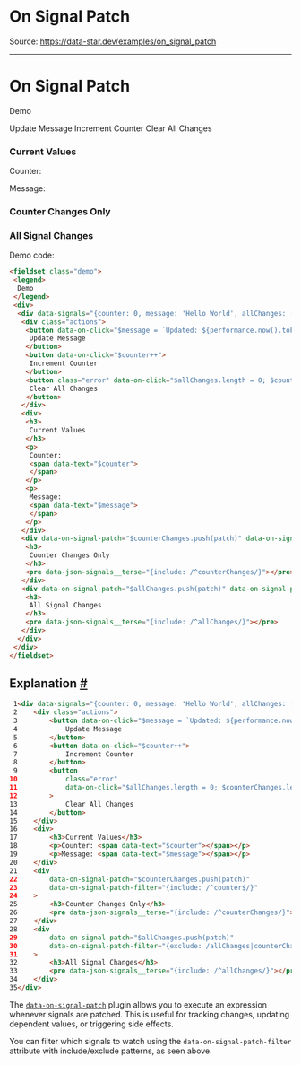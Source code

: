 # On Signal Patch

Source: https://data-star.dev/examples/on_signal_patch

---

# On Signal Patch

Demo

Update Message Increment Counter Clear All Changes

### Current Values

Counter:

Message:

### Counter Changes Only

### All Signal Changes

Demo code:

```html
<fieldset class="demo">
 <legend>
  Demo
 </legend>
 <div>
  <div data-signals="{counter: 0, message: 'Hello World', allChanges: [], counterChanges: []}">
   <div class="actions">
    <button data-on-click="$message = `Updated: ${performance.now().toFixed(2)}`">
     Update Message
    </button>
    <button data-on-click="$counter++">
     Increment Counter
    </button>
    <button class="error" data-on-click="$allChanges.length = 0; $counterChanges.length = 0">
     Clear All Changes
    </button>
   </div>
   <div>
    <h3>
     Current Values
    </h3>
    <p>
     Counter:
     <span data-text="$counter">
     </span>
    </p>
    <p>
     Message:
     <span data-text="$message">
     </span>
    </p>
   </div>
   <div data-on-signal-patch="$counterChanges.push(patch)" data-on-signal-patch-filter="{include: /^counter$/}">
    <h3>
     Counter Changes Only
    </h3>
    <pre data-json-signals__terse="{include: /^counterChanges/}"></pre>
   </div>
   <div data-on-signal-patch="$allChanges.push(patch)" data-on-signal-patch-filter="{exclude: /(^|\.)_|allChanges|counterChanges/}">
    <h3>
     All Signal Changes
    </h3>
    <pre data-json-signals__terse="{include: /^allChanges/}"></pre>
   </div>
  </div>
 </div>
</fieldset>
```

## Explanation [#](#explanation)

```html
 1<div data-signals="{counter: 0, message: 'Hello World', allChanges: [], counterChanges: []}">
 2    <div class="actions">
 3        <button data-on-click="$message = `Updated: ${performance.now().toFixed(2)}`">
 4            Update Message
 5        </button>
 6        <button data-on-click="$counter++">
 7            Increment Counter
 8        </button>
 9        <button
10            class="error"
11            data-on-click="$allChanges.length = 0; $counterChanges.length = 0"
12        >
13            Clear All Changes
14        </button>
15    </div>
16    <div>
17        <h3>Current Values</h3>
18        <p>Counter: <span data-text="$counter"></span></p>
19        <p>Message: <span data-text="$message"></span></p>
20    </div>
21    <div
22        data-on-signal-patch="$counterChanges.push(patch)"
23        data-on-signal-patch-filter="{include: /^counter$/}"
24    >
25        <h3>Counter Changes Only</h3>
26        <pre data-json-signals__terse="{include: /^counterChanges/}"></pre>
27    </div>
28    <div
29        data-on-signal-patch="$allChanges.push(patch)"
30        data-on-signal-patch-filter="{exclude: /allChanges|counterChanges/}"
31    >
32        <h3>All Signal Changes</h3>
33        <pre data-json-signals__terse="{include: /^allChanges/}"></pre>
34    </div>
35</div>
```

The [`data-on-signal-patch`](/reference/attributes#data-on-signal-patch) plugin allows you to execute an expression whenever signals are patched. This is useful for tracking changes, updating dependent values, or triggering side effects.

You can filter which signals to watch using the `data-on-signal-patch-filter` attribute with include/exclude patterns, as seen above.